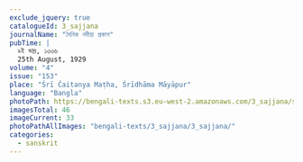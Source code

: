 ```yaml
---
exclude_jquery: true
catalogueId: 3_sajjana
journalName: "দৈনিক নদীয়া প্রকাশ"
pubTime: |
  ৯ই ভাদ্র, ১৩৩৬
  25th August, 1929
volume: "4"
issue: "153"
place: "Śrī Ćaitanya Maṭha, Śrīdhāma Māyāpur"
language: "Bangla"
photoPath: https://bengali-texts.s3.eu-west-2.amazonaws.com/3_sajjana/split/_0000000000000000000000000000000000000000000033.pdf
imagesTotal: 46
imageCurrent: 33
photoPathAllImages: "bengali-texts/3_sajjana/3_sajjana/"
categories:
  - sanskrit
---
```


